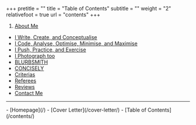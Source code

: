 +++
pretitle = ""
title = "Table of Contents"
subtitle = ""
weight = "2"
relativefoot = true
url = "contents"
+++

1. [About Me](/about-me/)
- [I Write, Create, and Conceptualise](/i-write-create-and-conceptualise/)
- [I Code, Analyse, Optimise, Minimise, and Maximise](/i-code-optimise-analyse-minimise-and-maximise/)
- [I Push, Practice, and Exercise](/i-push-practise-and-exercise/)
- [I Photograph too](/photography/)
- [BLURBSMITH](/blurbsmith/)
- [CONCISELY](/concisely/)
- [Criterias](/criterias/)
- [Referees](/referees/)
- [Reviews](/reviews/)
- [Contact Me](/contact-me/)
<hr>
- [Homepage](/)
- [Cover Letter](/cover-letter/)
- [Table of Contents](/contents/)
